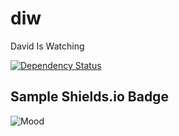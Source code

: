 # diw
David Is Watching

[![Dependency Status](https://img.shields.io/pabranch/diw.svg)](https://david-dm.org/pabranch/diw)

## Sample Shields.io Badge
![Mood](https://img.shields.io/badge/Mood-Upbeat-pink.svg)
